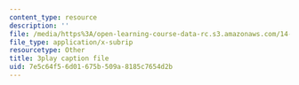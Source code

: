 ```yaml
---
content_type: resource
description: ''
file: /media/https%3A/open-learning-course-data-rc.s3.amazonaws.com/14-13-psychology-and-economics-spring-2020/7e5c64f56d01675b509a8185c7654d2b_ik1gdNwHLiY.srt
file_type: application/x-subrip
resourcetype: Other
title: 3play caption file
uid: 7e5c64f5-6d01-675b-509a-8185c7654d2b
---
```

